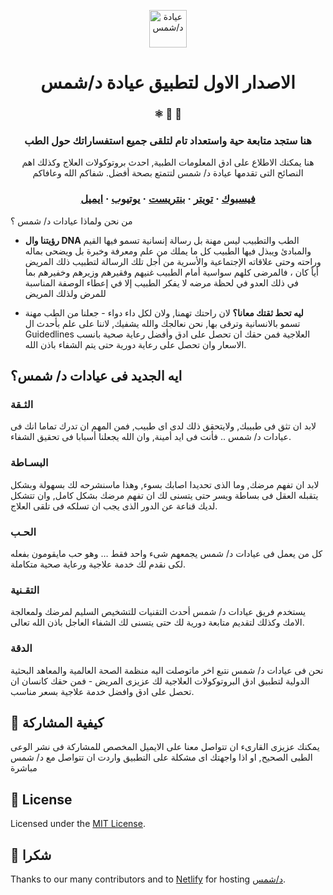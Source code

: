 <p align="center">
  <a href="https://gatsbyjs.org">
    <img alt="عيادة د/شمس" src="https://www.gatsbyjs.org/monogram.svg" width="60" />
  </a>
</p>
<h1 align="center">
  الاصدار الاول لتطبيق عيادة د/شمس
</h1>

<h3 align="center">
  ⚛️ 📄 🚀
</h3>
<h3 align="center">
 هنا ستجد متابعة حية واستعداد تام لتلقى جميع استفساراتك حول الطب
</h3>
<p align="center">
  هنا يمكنك الاطلاع على ادق المعلومات الطبية, احدث بروتوكولات العلاج وكذلك اهم النصائح التى تقدمها عيادة د/ شمس لتتمتع بصحة أفضل. شفاكم الله وعافاكم
</p>

<h3 align="center">
  <a href="https://www.facebook.com/%D8%B9%D9%8A%D8%A7%D8%AF%D8%A9-%D8%AF%D8%B4%D9%85%D8%B3-100330938395339/">فيسبوك</a>
  <span> · </span>
  <a href="https://twitter.com/clinics_shams">تويتر</a>
  <span> · </span>
  <a href="https://www.pinterest.com/dr_shamsclinic/boards/">بنتريست</a>
  <span> · </span>
  <a href="https://www.youtube.com/channel/UCikX-7rcNKEIo6oaqSGcvYg?view_as=subscriber">يوتيوب</a>
  <span> · </span>
  <a href="mailto:shamsmohamed155@gmail.com">ايميل</a>
</h3>

من نحن ولماذا عيادات د/ شمس ؟

- **رؤيتنا وال DNA** الطب والتطبيب ليس مهنة بل رسالة إنسانية تسمو فيها القيم والمبادئ ويبذل فيها الطبيب كل ما يملك من علم ومعرفة وخبرة بل ويضحى بماله وراحته وحتى علاقاته الإجتماعية والأسرية من أجل تلك الرسالة لتطبيب ذلك المريض أياً كان ، فالمرضى كلهم سواسية أمام الطبيب غنيهم وفقيرهم وزيرهم وخفيرهم بما في ذلك العدو في لحظة مرضه لا يفكر الطبيب إلا في إعطاء الوصفة المناسبة للمرض ولذلك المريض

- **ليه تحط ثقتك معانا؟** لان راحتك تهمنا, ولان لكل داء دواء - جعلنا من الطب مهنة تسمو بالانسانية وترقى بها, نحن نعالجك والله يشفيك, لاننا على علم بأحدث ال Guidedlines العلاجية فمن حقك ان تحصل على ادق وأفضل رعاية صحية بانسب الاسعار وان تحصل على رعاية دورية حتى يتم الشفاء باذن الله.

## ايه الجديد فى عيادات د/ شمس؟

### الثـقة

لابد ان تثق فى طبيبك, ولايتحقق ذلك لدى اى طبيب, فمن المهم ان تدرك تماما انك فى عيادات د/ شمس .. فأنت فى ايد أمينة, وان الله يجعلنا أسبابا فى تحقيق الشفاء.

### البسـاطة

لابد ان تفهم مرضك, وما الذى تحديدا اصابك بسوء, وهذا ماسنشرحه لك بسهولة وبشكل يتقبله العقل فى بساطة ويسر حتى يتسنى لك ان تفهم مرضك بشكل كامل, وان تتشكل لديك قناعة عن الدور الذى يجب ان تسلكه فى تلقى العلاج.

### الحـب

كل من يعمل فى عيادات د/ شمس يجمعهم شىء واحد فقط … وهو حب مايقومون بفعله لكى نقدم لك خدمة علاجية ورعاية صحية متكاملة.

### التقـنية

يستخدم فريق عيادات د/ شمس أحدث التقنيات للتشخيص السليم لمرضك ولمعالجة الامك وكذلك لتقديم متابعة دورية لك حتى يتسنى لك الشفاء العاجل باذن الله تعالى.

### الدقة

نحن فى عيادات د/ شمس نتبع اخر ماتوصلت اليه منظمة الصحة العالمية والمعاهد البحثية الدولية لتطبيق ادق البروتوكولات العلاجية لك عزيزى المريض - فمن حقك كانسان ان تحصل على ادق وافضل خدمة علاجية بسعر مناسب.

## 🤝 كيفية المشاركة

يمكنك عزيزى القارىء ان تتواصل معنا على الايميل المخصص للمشاركة فى نشر الوعى الطبى الصحيح, او اذا واجهتك اى مشكلة على التطبيق واردت ان تتواصل مع د/ شمس مباشرة

## :memo: License

Licensed under the [MIT License](./LICENSE).

## 💜 شكرا

Thanks to our many contributors and to [Netlify](https://www.netlify.com/) for hosting [د/شمس](https://shamsclinic.netlify.app).
